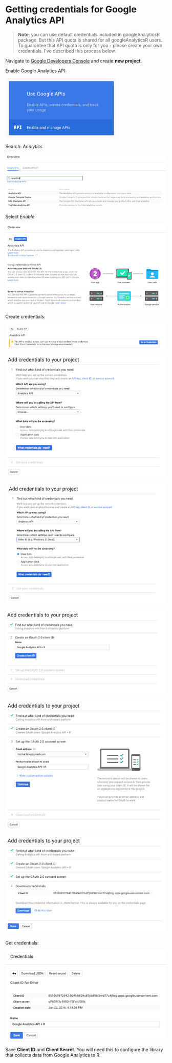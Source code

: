 # Getting credentials for Google Analytics API

> **Note**: you can use default credentials included in googleAnalyticsR package. But this API quota is shared for all googleAnalyticsR users. To guarantee that API quota is only for you - please create your own credentials. I've described this process below.



Navigate to [Google Developers Console](https://console.developers.google.com) and create **new project**.

Enable Google Analytics API:

![Enable and Manage APIs](developers_console_api.png)

Search: _Analytics_

![Searching API](developers_console_search_api.png)

Select _Enable_

![Enable API](developers_console_enable_api.png)

Create credentials:

![Create credentials](developers_concole_cerate_credentials.png)

![Step 1](developers_console_step1.png)

![Step 1a](developers_console_step1a.png.png)

![Step 2](developers_console_step2.png)

![Step 3](developers_console_step3.png)

![Step 4](developers_console_step4.png)

Get credentials:

![Get credentials](developers_console_get_credentials.png)

Save **Client ID** and **Client Secret**. You will need this to configure the library that collects data from Google Analytics to R.

